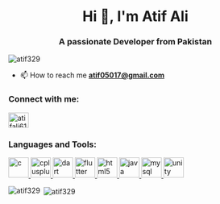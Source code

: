 <h1 align="center">Hi 👋, I'm Atif Ali</h1>
<h3 align="center">A passionate Developer from Pakistan</h3>

<p align="left"> <img src="https://komarev.com/ghpvc/?username=atif329&label=Profile%20views&color=0e75b6&style=flat" alt="atif329" /> </p>

- 📫 How to reach me **atif05017@gmail.com**

<p align="left">
<h3 align="left">Connect with me:</h3>
<a href="https://linkedin.com/in/atifali619" target="blank"><img align="center" src="https://cdn.jsdelivr.net/npm/simple-icons@3.0.1/icons/linkedin.svg" alt="atifali619" height="30" width="40" /></a>
</p>

<h3 align="left">Languages and Tools:</h3>
<p align="left"> <a href="https://www.cprogramming.com/" target="_blank"> <img src="https://devicons.github.io/devicon/devicon.git/icons/c/c-original.svg" alt="c" width="40" height="40"/> </a> <a href="https://www.w3schools.com/cpp/" target="_blank"> <img src="https://devicons.github.io/devicon/devicon.git/icons/cplusplus/cplusplus-original.svg" alt="cplusplus" width="40" height="40"/> </a> <a href="https://dart.dev" target="_blank"> <img src="https://www.vectorlogo.zone/logos/dartlang/dartlang-icon.svg" alt="dart" width="40" height="40"/> </a> <a href="https://flutter.dev" target="_blank"> <img src="https://www.vectorlogo.zone/logos/flutterio/flutterio-icon.svg" alt="flutter" width="40" height="40"/> </a> <a href="https://www.w3.org/html/" target="_blank"> <img src="https://devicons.github.io/devicon/devicon.git/icons/html5/html5-original-wordmark.svg" alt="html5" width="40" height="40"/> </a> <a href="https://www.java.com" target="_blank"> <img src="https://devicons.github.io/devicon/devicon.git/icons/java/java-original-wordmark.svg" alt="java" width="40" height="40"/> </a> <a href="https://www.mysql.com/" target="_blank"> <img src="https://devicons.github.io/devicon/devicon.git/icons/mysql/mysql-original-wordmark.svg" alt="mysql" width="40" height="40"/> </a> <a href="https://unity.com/" target="_blank"> <img src="https://www.vectorlogo.zone/logos/unity3d/unity3d-icon.svg" alt="unity" width="40" height="40"/> </a> </p>

<p><img align="left" src="https://github-readme-stats.vercel.app/api/top-langs/?username=atif329&layout=compact" alt="atif329" /></p>

<p>&nbsp;<img align="center" src="https://github-readme-stats.vercel.app/api?username=atif329&show_icons=true" alt="atif329" /></p>
